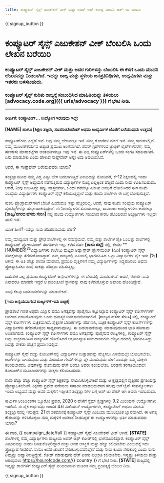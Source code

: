 ```yaml
---
title: ಕಂಪ್ಯೂಟರ್ ಸೈನ್ಸ್ ಎಜುಕೇಶನ್ ವೀಕ್ ಮತ್ತು ಅವರ್ ಆಫ್ ಕೋಡ್ನ ಮಾದರಿ ಆಪ್-ಇಡಿ ಬೆಂಬಲ
---
```


{{ signup_button }}

# ಕಂಪ್ಯೂಟರ್ ಸೈನ್ಸ್ ಎಜುಕೇಶನ್ ವೀಕ್‌ ಬೆಂಬಲಿಸಿ ಒಂದು ಲೇಖನ ಬರೆಯಿರಿ

### ಕಂಪ್ಯೂಟರ್ ಸೈನ್ಸ್ ಎಜುಕೇಶನ್ ವೀಕ್ ಮತ್ತು ಅದರ ಗುರಿಗಳನ್ನು ಬೆಂಬಲಿಸಿ ಈ ಕೆಳಗೆ ಒಂದು ಮಾದರಿ ಲೇಖನವನ್ನು ನೀಡಲಾಗಿದೆ. ಇದನ್ನು ರಾಜ್ಯ ಮತ್ತು ಸ್ಥಳೀಯ ಜನಪ್ರತಿನಿಧಿಗಳು, ಉದ್ಯಮಿಗಳು ಮತ್ತು ಇತರರು ಬಳಸಬಹುದು.

### ಕಂಪ್ಯೂಟರ್ ಸೈನ್ಸ್‌ ಕುರಿತು ರಾಜ್ಯಕ್ಕೆ ಸಂಬಂಧಿಸಿದ ಮಾಹಿತಿಯನ್ನು ತಿಳಿಯಲು [advocacy.code.org]({{ urls/advocacy }}) ಗೆ ಭೇಟಿ ನೀಡಿ.

* * *

#### ಶೀರ್ಷಿಕೆ: ಕಂಪ್ಯೂಟಿಂಗ್‌... ಉದ್ಯೋಗ ಇರುವುದು ಇಲ್ಲೇ

#### [NAME] ಹಾಗೂ [ಶಿಕ್ಷಣ ತಜ್ಞರು, ಸೂಪರಿಂಟೆಂಡೆಂಟ್‌ ಅಥವಾ ಉದ್ಯಮಿಗಳ ಜೊತೆಗೆ ಬರೆಯುವುದು ಉತ್ತಮ]

ಕಂಪ್ಯೂಟರ್‌ಗಳು ಎಲ್ಲೆಡೆ ಇವೆ. ಅವು ನಮ್ಮ ಜೇಬಿನಲ್ಲೂ ಇವೆ. ನಮ್ಮ ಗೋಡೆಗಳ ಮೇಲೆ ಇವೆ. ನಮ್ಮ ಕಾರುಗಳಲ್ಲಿವೆ. ನಮ್ಮ ಮೂಲಸೌಕರ್ಯದ ಅತ್ಯಂತ ಪ್ರಮುಖ ಅಂಗವಾಗಿದೆ. ಪವರ್ ಗ್ರಿಡ್‌ಗಳಿಂದ ಟ್ರಾಫಿಕ್‌ ಲೈಟ್‌ಗಳವರೆಗೆ, ನಮ್ಮ ಹಣಕಾಸು ಮಾರುಕಟ್ಟೆಗಳ ಆಂತರ್ಯದಲ್ಲೂ ಇವು ಇವೆ. ಈ ಎಲ್ಲ ಕಂಪ್ಯೂಟರ್‌ಗಳಲ್ಲಿ ಒಂದು ಸಂಗತಿ ಸಹಜವಾಗಿದೆ. ಏನು ಮಾಡಬೇಕು ಎಂದು ಹೇಳುವ ಸಾಫ್ಟ್‌ವೇರ್‌ ಅನ್ನೇ ಅವು ಅವಲಂಬಿಸಿವೆ.

ಆದರೆ, ಈ ಸಾಫ್ಟ್‌ವೇರ್ ಬರೆಯುವವರು ಯಾರು?

ತಂತ್ರಜ್ಞಾನದಿಂದ ನಮ್ಮ ವಿಶ್ವ ಎಷ್ಟು ಬೇಗ ಬದಲಾಗುತ್ತಿದೆ ಎಂಬುದನ್ನು ನೋಡಿದರೆ, ಕೆ-12 ಶಿಕ್ಷಣದಲ್ಲಿ ಇಂದು ಕಂಪ್ಯೂಟರ್ ಸೈನ್ಸ್ ಅಧ್ಯಯನ ನಡೆಸುತ್ತಿರುವ ವಿದ್ಯಾರ್ಥಿಗಳ ಸಂಖ್ಯೆ ಎಲ್ಲಕ್ಕಿಂತ ಹೆಚ್ಚಿದೆ ಎಂದು ನೀವು ಊಹಿಸಬಹುದು. ಆದರೆ, ನೀವು ಊಹಿಸಿದ್ದು ತಪ್ಪು. ವಾಸ್ತವವಾಗಿ, ಒಂದು ದಶಕಕ್ಕೂ ಹಿಂದಿನ ಅವಧಿಗೆ ಹೋಲಿಸಿದರೆ ಈಗ ಕಡಿಮೆ ಸಂಖ್ಯೆಯ ವಿದ್ಯಾರ್ಥಿಗಳು ಕಂಪ್ಯೂಟರ್ ಸೈನ್ಸ್ ಕಲಿಯುತ್ತಿದ್ದಾರೆ ಮತ್ತು ಕಡಿಮೆ ಶಾಲೆಗಳು ಈ ಬಗ್ಗೆ ಬೋಧಿಸುತ್ತಿವೆ.

ಕುಶಲ ಪ್ರೋಗ್ರಾಮರ್‌ಗಳಿಗೆ ಬೇಡಿಕೆ ಹಿಂದೆಂದೂ ಇಷ್ಟು ಹೆಚ್ಚಿರಲಿಲ್ಲ. ಆದರೆ, ನಾವು ಕಡಿಮೆ ಸಂಖ್ಯೆಯ ಕಂಪ್ಯೂಟರ್ ಸೈಂಟಿಸ್ಟ್‌ಗಳನ್ನು ಹುಟ್ಟುಹಾಕುತ್ತಿದ್ದೇವೆ. ಈ ನಿರುದ್ಯೋಗದ ಸಮಯದಲ್ಲೂ, ಸಾವಿರಾರು ಉದ್ಯೋಗಗಳು ಅದರಲ್ಲೂ **[ರಾಜ್ಯ/ನಗರದ ಹೆಸರು ಸೇರಿಸಿ]** ನಲ್ಲಿ ಹಲವು ಉದ್ಯೋಗಗಳು ಸರಿಯಾದ ಕೌಶಲ ಹೊಂದಿರುವ ಅಭ್ಯರ್ಥಿಗಳು ಇಲ್ಲದೇ ಖಾಲಿ ಇವೆ.

ಯಾಕೆ ಹೀಗೆ? ಇದನ್ನು ನಾವು ಪರಿಹರಿಸುವುದು ಹೇಗೆ?

ನಮ್ಮ ಮಾಧ್ಯಮಿಕ ಮತ್ತು ಪ್ರೌಢ ಶಾಲೆಗಳಲ್ಲಿ ಈ ಸಮಸ್ಯೆಯಿದೆ. ನಮ್ಮ ಹತ್ತು ಶಾಲೆಗಳ ಪೈಕಿ ಒಂಬತ್ತು ಶಾಲೆಗಳಲ್ಲಿ ಕಂಪ್ಯೂಟರ್ ಪ್ರೋಗ್ರಾಮಿಂಗ್ ತರಗತಿಗಳು ಇಲ್ಲ. ಕಳೆದ ವರ್ಷ **[ಶಾಲಾ ಜಿಲ್ಲೆ]** ನಲ್ಲಿ, ಕೇವಲ ** [NUMBER]**ವಿದ್ಯಾರ್ಥಿಗಳು ಕಾಲೇಜು ಮಟ್ಟದ ಅಡ್ವಾನ್ಸ್‌ಡ್‌ ಪ್ಲೇಸ್‌ಮೆಂಟ್ (ಎಪಿ) ಕಂಪ್ಯೂಟರ್ ಸೈನ್ಸ್ ಪರೀಕ್ಷೆಯನ್ನು ತೆಗೆದುಕೊಂಡಿದ್ದಾರೆ. ನಮ್ಮ ರಾಜ್ಯದಲ್ಲಿ ಎಪಿಯಲ್ಲಿ ಭಾಗವಹಿಸಿದ ಒಟ್ಟು ವಿದ್ಯಾರ್ಥಿಗಳ ಪೈಕಿ ಇದು **[%]** ಆಗಿದೆ. ಈ ಅತಿ ಹೆಚ್ಚು ಪಾವತಿ ಮಾಡುವ, ಪ್ರಮುಖ ವೃತ್ತಿಗಳಿಗೆ ನಮ್ಮ ವಿದ್ಯಾರ್ಥಿಗಳನ್ನು ಸಿದ್ಧಪಡಿಸಲು ಅಥವಾ ಪ್ರೋತ್ಸಾಹಿಸಲು ನಾವು ಸಾಕಷ್ಟು ಪರಿಶ್ರಮ ವಹಿಸುತ್ತಿಲ್ಲ.

ಬಹುತೇಕ ಎಲ್ಲ ಪ್ರಮುಖ ಕಂಪ್ಯೂಟಿಂಗ್ ಅನ್ವೇಷಣೆಗಳನ್ನು ಈ ದೇಶದಲ್ಲಿ ಮಾಡಲಾಗಿದೆ. ಆದರೆ, ಈಗಲೇ ನಾವು ಏನಾದರೂ ಮಾಡದೇ ಇದ್ದರೆ ಆ ಮುಂಚೂಣಿ ಸ್ಥಾನವನ್ನು ನಾವು ಕಳೆದುಕೊಳ್ಳುವ ಅಪಾಯ ಹೊಂದಿದ್ದೇವೆ.

ನಾವು ಕೆಲವು ಬದಲಾವಣೆಗಳನ್ನು ಮಾಡಬೇಕಿದೆ.

**[ಇದು ಅನ್ವಯವಾಗುವ ರಾಜ್ಯಗಳಿಗೆ ಇದು ಐಚ್ಛಿಕ]**

ಪ್ರೌಢಶಾಲೆ ಗಣಿತ ಅಥವಾ ವಿಜ್ಞಾನ ಪದವಿ ಅಗತ್ಯವನ್ನು ಪೂರೈಸಲು ಕಟ್ಟುನಿಟ್ಟಾದ ಕಂಪ್ಯೂಟರ್ ಸೈನ್ಸ್‌ ಕೋರ್ಸ್‌ಗಳಿಗೆ ಅವಕಾಶ ಮಾಡಿಕೊಡುವುದು ಒಂದು ಧನಾತ್ಮಕ ಬದಲಾವಣೆಯಾಗಲಿದೆ. [ರಾಜ್ಯದ ಹೆಸರು ಸೇರಿಸಿ] ನಲ್ಲಿ, ಕಂಪ್ಯೂಟರ್ ಸೈನ್ಸ್ ಕೋರ್ಸ್‌ಗಳು ಐಚ್ಛಿಕವಾಗಿವೆ. ಶೈಕ್ಷಣಿಕ ಬೇಡಿಕೆಗಳನ್ನು ಪರಿಗಣಿಸಿ, ಐಚ್ಛಿಕ ಕಂಪ್ಯೂಟರ್ ಸೈನ್ಸ್ ಕೋರ್ಸ್‌ಗಳನ್ನು ವಿದ್ಯಾರ್ಥಿಗಳು ತೆಗೆದುಕೊಳ್ಳಲು ಸಾಧ್ಯವಾಗುವುದಿಲ್ಲ. ಈ ಬದಲಾವಣೆಯನ್ನು ಮಾಡುವುದರಿಂದ ಭಾರಿ ಪರಿಣಾಮ ಉಂಟಾಗಲಿದೆ. ಕಂಪ್ಯೂಟರ್ ಸೈನ್ಸ್ ಕೋರ್ಸ್‌ಗಳು ಪದವಿ ಅಗತ್ಯವನ್ನು ಪೂರೈಸುವ ರಾಜ್ಯಗಳಲ್ಲಿ, ಕಂಪ್ಯೂಟರ್ ಸೈನ್ಸ್ ಅನ್ನು ಐಚ್ಛಿಕವಾಗಿಸಿದ ರಾಜ್ಯಗಳಿಗೆ ಹೋಲಿಸಿದರೆ ಅಲ್ಪಸಂಖ್ಯಾತ ಸಮುದಾಯಗಳು ಹೆಚ್ಚಿನ ದರದಲ್ಲಿ ಭಾಗವಹಿಸಿದ್ದು ಐವತ್ತು ಶೇಕಡಾ ಹೆಚ್ಚಿನ ಪ್ರಮಾಣದಲ್ಲಿದೆ.

ಕಂಪ್ಯೂಟರ್ ಸೈನ್ಸ್ ಮತ್ತು ಕೋಡಿಂಗ್‌ನಲ್ಲಿ ವಿದ್ಯಾರ್ಥಿಗಳ ಉತ್ಸಾಹವನ್ನು ಹೆಚ್ಚಿಸಲು ಎಳವೆಯಲ್ಲೇ ಬೋಧಿಸಬೇಕು. ಆಪ್‌ಗಳನ್ನು ಬಳಸುವುದು ಮತ್ತು ವೀಡಿಯೋ ಗೇಮ್‌ಗಳನ್ನು ಪ್ಲೇ ಮಾಡುವುದು ಹೇಗೆ ಎಂದಷ್ಟೇ ನಮ್ಮ ಮಕ್ಕಳು ಕಲಿಯಬಾರದು. ಅವುಗಳನ್ನು ರಚಿಸುವುದು ಹೇಗೆ ಎಂದೂ ಅವರು ಕಲಿಯಬೇಕು. ಎರಡನೇ ತರಗತಿಯಿಂದಲೇ ಕೋಡಿಂಗ್‌ನ ಮೂಲಾಂಶಗಳನ್ನು ಮಕ್ಕಳು ಕಲಿಯಬಹುದು.

ನಾವು ಹೆಚ್ಚು ಹೆಚ್ಚು ಕಂಪ್ಯೂಟರ್ ಸೈನ್ಸ್ ಶಿಕ್ಷಕರನ್ನು ನೇಮಿಸಿಕೊಳ್ಳಬೇಕಿದೆ ಮತ್ತು ಆ ಕ್ಷೇತ್ರದಲ್ಲಿನ ವೃತ್ತಿಪರ ಪ್ರಗತಿಯನ್ನು ಪ್ರೋತ್ಸಾಹಿಸಬೇಕಿದೆ. ಶಿಕ್ಷಕರು ಪ್ರವೇಶ ಪಡೆಯಲು ಸಹಾಯ ಮಾಡಬಹುದಾದ ಹಲವು ಆನ್‌ಲೈನ್‌ ಸಂಪನ್ಮೂಲಗಳು ಇಂದು ಲಭ್ಯವಿವೆ ಮತ್ತು ಅವರ ಮಕ್ಕಳಿಗೆ ಇತ್ತೀಚಿನ ತಂತ್ರಜ್ಞಾನಗಳ ಬಗ್ಗೆ ಅಪ್‌ ಟು ಡೇಟ್‌ ಆಗಿ ಅವರು ಇಡಬಹುದು.

ಕಾರ್ಮಿಕ ಅಂಕಿಅಂಶಗಳ ಬ್ಯೂರೋ ಪ್ರಕಾರ, 2020 ರ ವೇಳೆಗೆ ಸ್ಟೆಮ್ ಕ್ಷೇತ್ರಗಳಲ್ಲಿ 9.2 ಮಿಲಿಯನ್ ಉದ್ಯೋಗಗಳು ಇರಲಿವೆ. ಈ ಪೈಕಿ ಅರ್ಧದಷ್ಟು ಅಂದರೆ 4.6 ಮಿಲಿಯನ್‌ ಉದ್ಯೋಗಗಳು, ಕಂಪ್ಯೂಟಿಂಗ್ ಅಥವಾ ಮಾಹಿತಿ ತಂತ್ರಜ್ಞಾನದಲ್ಲಿ ಇರುತ್ತದೆ. 21 ನೇ ಶತಮಾನಕ್ಕೆ ಕಂಪ್ಯೂಟರ್ ಸೈನ್ಸ್ ಎಂಬುದು ಮೂಲಭೂತ ಜ್ಞಾನವಾಗಿದೆ. ಈ ಅಗತ್ಯ ಕೌಶಲವನ್ನು ಗಳಿಸಿಕೊಳ್ಳಲು ನಮ್ಮ ಮಕ್ಕಳಿಗೆ ಅವಕಾಶ ನೀಡದಿದ್ದರೆ ಈ ಉದ್ಯೋಗಗಳನ್ನು ಭರ್ತಿ ಮಾಡುವವರು ಯಾರು?

ಈ ವಾರ, {{ campaign_date/full }} ಕಂಪ್ಯೂಟರ್ ಸೈನ್ಸ್‌ ಎಜುಕೇಶನ್ ವೀಕ್ ಆಗಿದೆ. **[STATE]** ಶಾಲೆಗಳಲ್ಲಿ ನಮ್ಮ ವಿದ್ಯಾರ್ಥಿಗಳು ರಾಷ್ಟ್ರೀಯ ಅವರ್ ಆಫ್ ಕೋಡ್‌ನಲ್ಲಿ ಭಾಗವಹಿಸಲಿದ್ದಾರೆ. ಕಂಪ್ಯೂಟರ್ ಸೈನ್ಸ್ ವಿಷಯವನ್ನು ಅವರು ಅರಿತುಕೊಳ್ಳಲಿದ್ದಾರೆ ಮತ್ತು ಅವರ ಆಸಕ್ತಿಗೆ ಮತ್ತು ಹೆಚ್ಚು ಕಲಿಯಬೇಕು ಎಂಬುದಕ್ಕೆ ಇದು ಪ್ರೋತ್ಸಾಹ ನೀಡಲಿದೆ. ನಾನೂ ಅವರ ಜೊತೆಗೆ ಸೇರಿಕೊಳ್ಳುವವನಿದ್ದೇನೆ ಮತ್ತು ನೀವು ಕೂಡಾ ಸೇರಿಕೊಳ್ಳಿ ಎಂದು ನಾನು ನಿಮ್ಮನ್ನು ಆಹ್ವಾನಿಸುತ್ತಿದ್ದೇನೆ. ಕೋಡ್ ಮಾಡುವುದು ಹೇಗೆ ಎಂದು ಎಲ್ಲರೂ ಕಲಿಯಬೇಕು. ಇನ್ನಷ್ಟು ತಿಳಿಯಲು ಮತ್ತು ಆರಂಭಿಸಲು https://hourofcode.com/{{ country }} ಗೆ ಭೇಟಿ ನೀಡಿ. **[STATE]** ರಾಜ್ಯದಲ್ಲಿ ಇನ್ನಷ್ಟು ಶಾಲೆಗಳಿಗೆ ಕಂಪ್ಯೂಟರ್ ಸೈನ್ಸ್ ಪರಿಚಯಿಸುವ ಮೂಲಕ ನಮ್ಮ ಪ್ರಯತ್ನಕ್ಕೆ ಬೆಂಬಲ ನೀಡಿ.

{{ signup_button }}